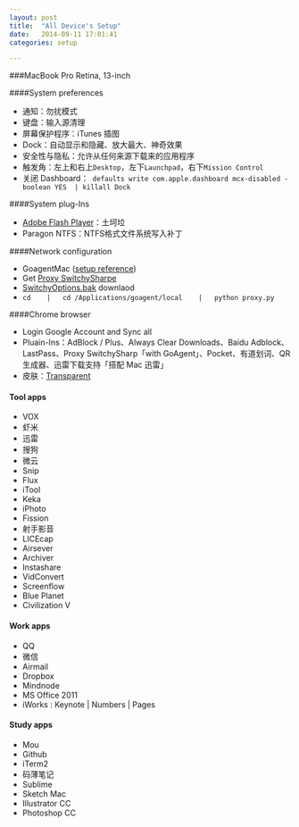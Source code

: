 ```yaml
---
layout: post
title:  "All Device's Setup"
date:   2014-09-11 17:01:41
categories: setup

---
```

###MacBook Pro Retina, 13-inch

####System preferences
  
   - 通知：勿扰模式
   - 键盘：输入源清理
   - 屏幕保护程序：iTunes 插图
   - Dock：自动显示和隐藏、放大最大、神奇效果
   - 安全性与隐私：允许从任何来源下载来的应用程序
   - 触发角：左上和右上`Desktop`，左下`Launchpad`，右下`Mission Control`
   - 关闭 Dashboard：` defaults write com.apple.dashboard mcx-disabled -boolean YES  | killall Dock`
      
####System plug-Ins
  
  - [Adobe Flash Player](http://get.adobe.com/cn/flashplayer/)：土坷垃
   - Paragon NTFS：NTFS格式文件系统写入补丁
   
####Network configuration

  -  GoagentMac ([setup reference](http://www.guokr.com/blog/436937/)) 
  -  Get [Proxy SwitchySharpe](http://pan.baidu.com/s/1dDxkYcx) 
  - [SwitchyOptions.bak](http://pan.baidu.com/s/1gdkVEKj) downlaod
  - `cd    |   cd /Applications/goagent/local    |   python proxy.py `

####Chrome browser 

   - Login Google Account and Sync all
   - Pluain-Ins：AdBlock / Plus、Always Clear Downloads、Baidu Adblock、LastPass、Proxy SwitchySharp「with GoAgent」、Pocket、有道划词、QR生成器、迅雷下载支持「搭配 Mac 迅雷」
   - 皮肤：[Transparent](https://chrome.google.com/webstore/detail/transparent/oegogboflfgdoajlmhilbamjblflfibj?hl=zh-CN)
    
#### Tool apps  
    
- VOX
- 虾米
- 迅雷
- 搜狗
- 微云
- Snip
- Flux
- iTool
- Keka
- iPhoto
- Fission
- 射手影音
- LICEcap
- Airsever
- Archiver
- Instashare
- VidConvert
- Screenflow
- Blue Planet
- Civilization V

#### Work apps

- QQ
- 微信
- Airmail
- Dropbox
- Mindnode 
- MS Office 2011
- iWorks :  Keynote | Numbers  | Pages

#### Study apps

- Mou
- Github
- iTerm2
- 码薄笔记
- Sublime
- Sketch Mac
- Illustrator CC
- Photoshop CC











